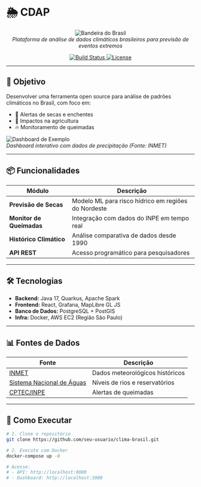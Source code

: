 # 🌦️ CDAP

<p align="center">
  <img src="https://img.icons8.com/color/96/000000/brazil.png" alt="Bandeira do Brasil"/>
  <br>
  <em>Plataforma de análise de dados climáticos brasileiros para previsão de eventos extremos</em>
</p>

<p align="center">
  <a href="https://github.com/seu-usuario/clima-brasil/actions/workflows/build.yml">
    <img src="https://github.com/seu-usuario/clima-brasil/actions/workflows/build.yml/badge.svg" alt="Build Status">
  </a>
  <a href="https://github.com/seu-usuario/clima-brasil/blob/main/LICENSE">
    <img src="https://img.shields.io/badge/License-MIT-green.svg" alt="License">
  </a>
</p>

---

## 🎯 Objetivo  
Desenvolver uma ferramenta open source para análise de padrões climáticos no Brasil, com foco em:  
- 🚨 Alertas de secas e enchentes  
- 🌱 Impactos na agricultura  
- 🔥 Monitoramento de queimadas  

![Dashboard de Exemplo](docs/screenshots/dashboard.png)  
*Dashboard interativo com dados de precipitação (Fonte: INMET)*  

---

## 📦 Funcionalidades  
| Módulo | Descrição |  
|--------|-----------|  
| **Previsão de Secas** | Modelo ML para risco hídrico em regiões do Nordeste |  
| **Monitor de Queimadas** | Integração com dados do INPE em tempo real |  
| **Histórico Climático** | Análise comparativa de dados desde 1990 |  
| **API REST** | Acesso programático para pesquisadores |  

---

## 🛠️ Tecnologias  
- **Backend:** Java 17, Quarkus, Apache Spark  
- **Frontend:** React, Grafana, MapLibre GL JS  
- **Banco de Dados:** PostgreSQL + PostGIS  
- **Infra:** Docker, AWS EC2 (Região São Paulo)  

---

## 📊 Fontes de Dados  
| Fonte | Descrição |  
|-------|-----------|  
| [INMET](https://portal.inmet.gov.br/) | Dados meteorológicos históricos |  
| [Sistema Nacional de Águas](https://www.snirh.gov.br/hidroweb/) | Níveis de rios e reservatórios |  
| [CPTEC/INPE](http://www.cptec.inpe.br/) | Alertas de queimadas |  

---

## 🚀 Como Executar  
```bash
# 1. Clone o repositório
git clone https://github.com/seu-usuario/clima-brasil.git

# 2. Execute com Docker
docker-compose up -d

# Acesse:
# - API: http://localhost:8080
# - Dashboard: http://localhost:3000
